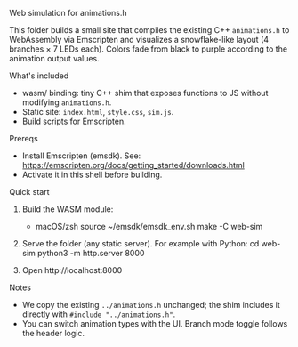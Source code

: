Web simulation for animations.h

This folder builds a small site that compiles the existing C++ `animations.h` to WebAssembly via Emscripten and visualizes a snowflake-like layout (4 branches × 7 LEDs each). Colors fade from black to purple according to the animation output values.

What's included
- wasm/ binding: tiny C++ shim that exposes functions to JS without modifying `animations.h`.
- Static site: `index.html`, `style.css`, `sim.js`.
- Build scripts for Emscripten.

Prereqs
- Install Emscripten (emsdk). See: https://emscripten.org/docs/getting_started/downloads.html
- Activate it in this shell before building.

Quick start
1) Build the WASM module:
   - macOS/zsh
     source ~/emsdk/emsdk_env.sh
     make -C web-sim

2) Serve the folder (any static server). For example with Python:
     cd web-sim
     python3 -m http.server 8000

3) Open http://localhost:8000

Notes
- We copy the existing `../animations.h` unchanged; the shim includes it directly with `#include "../animations.h"`.
- You can switch animation types with the UI. Branch mode toggle follows the header logic.
